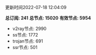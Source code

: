 更新时间2022-07-18 12:04:09

**总订阅: 241**
**总节点: 15020**
**有效节点: 5954**
- v2ray节点: 2990
- ss节点: 1772
- trojan节点: 691
- ssr节点: 501
